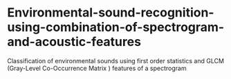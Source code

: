 # Environmental-sound-recognition-using-combination-of-spectrogram-and-acoustic-features
Classification of environmental sounds using first order statistics and GLCM (Gray-Level Co-Occurrence Matrix ) features of a spectrogram 
